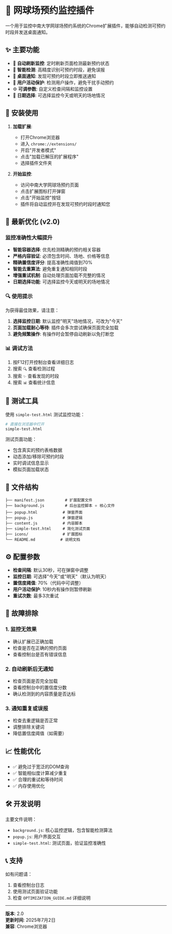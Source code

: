 # 🎾 网球场预约监控插件

一个用于监控中南大学网球场预约系统的Chrome扩展插件，能够自动检测可预约时段并发送桌面通知。

## ✨ 主要功能

- 🔄 **自动刷新监控**: 定时刷新页面检测最新预约状态
- 🎯 **智能检测**: 高精度识别可预约时段，避免误报
- 🔔 **桌面通知**: 发现可预约时段立即推送通知
- 👤 **用户活动保护**: 检测用户操作，避免干扰手动预约
- ⚙️ **可调参数**: 自定义检查间隔和监控设置
- 📅 **日期选择**: 可选择监控今天或明天的场地情况

## 🚀 安装使用

1. **加载扩展**:
   - 打开Chrome浏览器
   - 进入 `chrome://extensions/`
   - 开启"开发者模式"
   - 点击"加载已解压的扩展程序"
   - 选择插件文件夹

2. **开始监控**:
   - 访问中南大学网球场预约页面
   - 点击扩展图标打开弹窗
   - 点击"开始监控"按钮
   - 插件将自动监控并在发现可预约时段时通知您

## 🔧 最新优化 (v2.0)

### 监控准确性大幅提升

- **智能容器选择**: 优先检测精确的预约相关容器
- **严格内容验证**: 必须包含时间、场地、价格等信息
- **精确置信度评分**: 提高准确性阈值到70%
- **智能去重算法**: 避免重复通知相同时段
- **增强重试机制**: 自动处理页面加载不完整的情况
- **日期选择功能**: 可选择监控今天或明天的场地情况

### 🔍 使用提示

为获得最佳效果，请注意：

1. **选择监控日期**: 默认监控"明天"场地情况，可改为"今天"
2. **页面加载耐心等待**: 插件会多次尝试确保页面完全加载
3. **避免频繁操作**: 有操作时会暂停自动刷新以免打断您

### 📊 调试方法

1. 按F12打开控制台查看详细日志
2. 搜索 `🔍` 查看检测过程
3. 搜索 `✨` 查看发现的时段
4. 搜索 `📊` 查看统计信息

## 🧪 测试工具

使用 `simple-test.html` 测试监控功能：

```bash
# 直接在浏览器中打开
simple-test.html
```

测试页面功能：
- 包含真实的预约表格数据
- 动态添加/移除可预约时段
- 实时调试信息显示
- 模拟页面加载状态

## 📁 文件结构

```
├── manifest.json         # 扩展配置文件
├── background.js         # 后台监控脚本 ⭐ 核心文件
├── popup.html           # 弹窗界面
├── popup.js             # 弹窗逻辑
├── content.js           # 内容脚本
├── simple-test.html     # 简化测试页面
├── icons/               # 扩展图标
└── README.md           # 说明文档
```

## ⚙️ 配置参数

- **检查间隔**: 默认30秒，可在弹窗中调整
- **监控日期**: 可选择"今天"或"明天"（默认为明天）
- **置信度阈值**: 70%（代码中可调整）
- **用户活动保护**: 10秒内有操作则暂停刷新
- **重试次数**: 最多3次重试

## 🔧 故障排除

### 1. 监控无效果
- 确认扩展已正确加载
- 检查是否在正确的预约页面
- 查看控制台是否有错误信息

### 2. 自动刷新后无通知
- 检查页面是否完全加载
- 查看控制台中的置信度分数
- 确认检测到的内容质量是否达标

### 3. 通知重复或误报
- 检查去重逻辑是否正常
- 调整排除关键词
- 降低置信度阈值（如需要）

## 📈 性能优化

- ✅ 避免过于宽泛的DOM查询
- ✅ 智能相似度计算减少重复
- ✅ 合理的重试和等待时间
- ✅ 内存使用优化

## 🛠️ 开发说明

主要文件说明：
- `background.js`: 核心监控逻辑，包含智能检测算法
- `popup.js`: 用户界面交互
- `simple-test.html`: 测试页面，验证监控准确性

## 📞 支持

如有问题请：
1. 查看控制台日志
2. 使用测试页面验证功能
3. 检查 `OPTIMIZATION_GUIDE.md` 详细说明

---

**版本**: 2.0  
**更新时间**: 2025年7月2日  
**兼容**: Chrome浏览器
